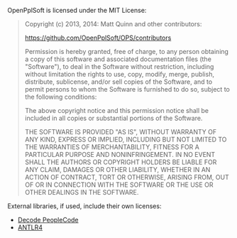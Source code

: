 OpenPplSoft is licensed under the MIT License:

> Copyright (c) 2013, 2014: Matt Quinn and other contributors:
> 
> https://github.com/OpenPplSoft/OPS/contributors
> 
> Permission is hereby granted, free of charge, to any person obtaining
> a copy of this software and associated documentation files (the
> "Software"), to deal in the Software without restriction, including
> without limitation the rights to use, copy, modify, merge, publish,
> distribute, sublicense, and/or sell copies of the Software, and to
> permit persons to whom the Software is furnished to do so, subject to
> the following conditions:
> 
> The above copyright notice and this permission notice shall be
> included in all copies or substantial portions of the Software.
> 
> THE SOFTWARE IS PROVIDED "AS IS", WITHOUT WARRANTY OF ANY KIND,
> EXPRESS OR IMPLIED, INCLUDING BUT NOT LIMITED TO THE WARRANTIES OF
> MERCHANTABILITY, FITNESS FOR A PARTICULAR PURPOSE AND
> NONINFRINGEMENT. IN NO EVENT SHALL THE AUTHORS OR COPYRIGHT HOLDERS BE
> LIABLE FOR ANY CLAIM, DAMAGES OR OTHER LIABILITY, WHETHER IN AN ACTION
> OF CONTRACT, TORT OR OTHERWISE, ARISING FROM, OUT OF OR IN CONNECTION
> WITH THE SOFTWARE OR THE USE OR OTHER DEALINGS IN THE SOFTWARE.

External libraries, if used, include their own licenses:

- [Decode PeopleCode](http://openpplsoft.org/assests/DecodePeopleCodeLicense.txt)
- [ANTLR4](http://openpplsoft.org/assets/ANTLR4License.txt)
